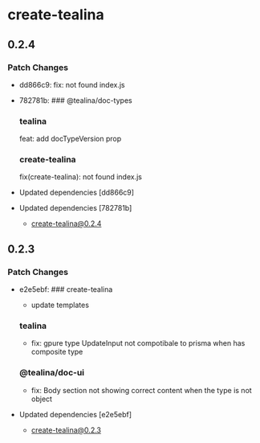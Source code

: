 # create-tealina

## 0.2.4

### Patch Changes

- dd866c9: fix: not found index.js
- 782781b: ### @tealina/doc-types

  ### tealina

  feat: add docTypeVersion prop

  ### create-tealina

  fix(create-tealina): not found index.js

- Updated dependencies [dd866c9]
- Updated dependencies [782781b]
  - create-tealina@0.2.4

## 0.2.3

### Patch Changes

- e2e5ebf: ### create-tealina

  - update templates

  ### tealina

  - fix: gpure type UpdateInput not compotibale to prisma when has composite type

  ### @tealina/doc-ui

  - fix: Body section not showing correct content when the type is not object

- Updated dependencies [e2e5ebf]
  - create-tealina@0.2.3
